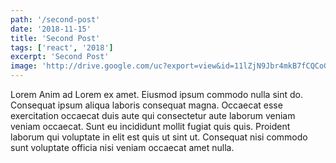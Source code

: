 ```yaml
---
path: '/second-post'
date: '2018-11-15'
title: 'Second Post'
tags: ['react', '2018']
excerpt: 'Second Post'
image: 'http://drive.google.com/uc?export=view&id=11lZjN9Jbr4mkB7fCQCoGWLzZ1GFjPu5n'
---
```


Lorem Anim ad Lorem ex amet. Eiusmod ipsum commodo nulla sint do. Consequat ipsum aliqua laboris consequat magna. Occaecat esse exercitation occaecat duis aute qui consectetur aute laborum veniam veniam occaecat. Sunt eu incididunt mollit fugiat quis quis. Proident laborum qui voluptate in elit est quis ut sint ut. Consequat nisi commodo sunt voluptate officia nisi veniam occaecat amet nulla.